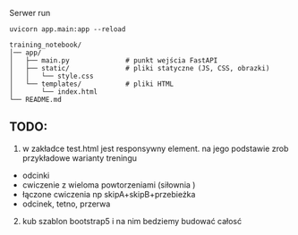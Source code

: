 Serwer run
```
uvicorn app.main:app --reload
```

```
training_notebook/
│── app/
│   ├── main.py              # punkt wejścia FastAPI
│   ├── static/              # pliki statyczne (JS, CSS, obrazki)
│   │   └── style.css
│   └── templates/           # pliki HTML
│       └── index.html
└── README.md
```

TODO:
- 
1. w zakładce test.html jest responsywny element. na jego podstawie zrob przykładowe warianty treningu 
- odcinki 
- cwiczenie z wieloma powtorzeniami (siłownia )
- łączone cwiczenia np skipA+skipB+przebieżka
- odcinek, tetno, przerwa
2. kub szablon bootstrap5 i na nim bedziemy budować całosć